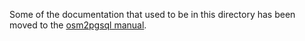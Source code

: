 
Some of the documentation that used to be in this directory has been moved to
the [osm2pgsql manual](https://osm2pgsql.org/doc/manual.html).

